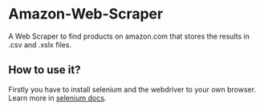 # Amazon-Web-Scraper
A Web Scraper to find products on amazon.com that stores the results in .csv and .xslx files.

## How to use it?
Firstly you have to install selenium and the webdriver to your own browser. Learn more in <a href="https://selenium-python.readthedocs.io/installation.html">selenium docs</a>.

